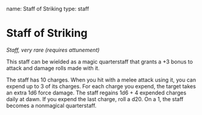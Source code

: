 name: Staff of Striking
type: staff

# Staff of Striking 
_Staff, very rare (requires attunement)_ 

This staff can be wielded as a magic quarterstaff that grants a +3 bonus to attack and damage rolls made with it.

The staff has 10 charges. When you hit with a melee attack using it, you can expend up to 3 of its charges. For each charge you expend, the target takes an extra 1d6 force damage. The staff regains 1d6 + 4 expended charges daily at dawn. If you expend the last charge, roll a d20. On a 1, the staff becomes a nonmagical quarterstaff. 